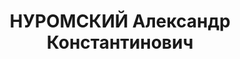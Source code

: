 ---
title: НУРОМСКИЙ Александр Константинович
description: 'Род. в 1891, член ВКП(б) с 1918. Бригветврач, начальник ветеринарной
  службы Киевского ВО, награжден орденом Трудового Красного Знамени УССР

  Приговор: ВК ВС СССР, 23.12.1937 – ВМН. Расстрелян 1937.

  Реабилитирован 06.09.1956'
---